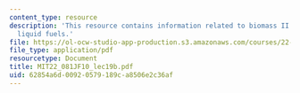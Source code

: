 ```yaml
---
content_type: resource
description: 'This resource contains information related to biomass II: Producing
  liquid fuels.'
file: https://ol-ocw-studio-app-production.s3.amazonaws.com/courses/22-081j-introduction-to-sustainable-energy-fall-2010/62854a6d00920579189ca8506e2c36af_MIT22_081JF10_lec19b.pdf
file_type: application/pdf
resourcetype: Document
title: MIT22_081JF10_lec19b.pdf
uid: 62854a6d-0092-0579-189c-a8506e2c36af
---
```

